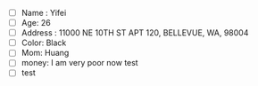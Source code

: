 - [ ] Name : Yifei
- [ ] Age: 26
- [ ] Address : 11000 NE 10TH ST APT 120, BELLEVUE, WA, 98004
- [ ] Color: Black
- [ ] Mom: Huang
- [ ] money: I am very poor now
test
- [ ] test 
